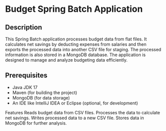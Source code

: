 # Budget Spring Batch Application

## Description

This Spring Batch application processes budget data from flat files. It calculates net savings by deducting expenses from salaries 
and then exports the processed data into another CSV file for staging. The processed information is also stored in a MongoDB database. 
The application is designed to manage and analyze budgeting data efficiently.

## Prerequisites

- Java JDK 17
- Maven (for building the project)
- MongoDB (for data storage)
- An IDE like IntelliJ IDEA or Eclipse (optional, for development)

Features
Reads budget data from CSV files.
Processes the data to calculate net savings.
Writes processed data to a new CSV file.
Stores data in MongoDB for further analysis.

